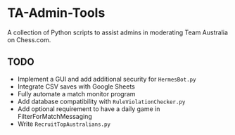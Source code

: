 # TA-Admin-Tools
A collection of Python scripts to assist admins in moderating Team Australia on Chess.com.

## TODO
* Implement a GUI and add additional security for `HermesBot.py`
* Integrate CSV saves with Google Sheets
* Fully automate a match monitor program
* Add database compatibility with `RuleViolationChecker.py`
* Add optional requirement to have a daily game in FilterForMatchMessaging
* Write `RecruitTopAustralians.py`